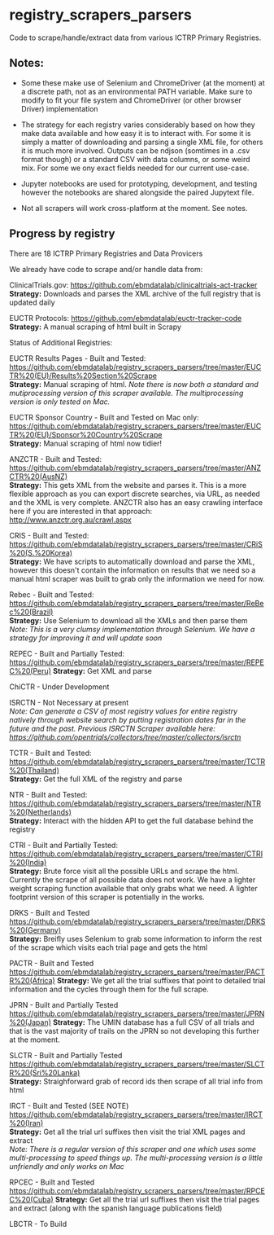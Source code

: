 # registry_scrapers_parsers
Code to scrape/handle/extract data from various ICTRP Primary Registries.

## Notes:

* Some these make use of Selenium and ChromeDriver (at the moment) at a discrete path, not as an environmental PATH variable. Make sure to modify to fit your file system and ChromeDriver (or other browser Driver) implementation

* The strategy for each registry varies considerably based on how they make data available and how easy it is to interact with. For some it is simply a matter of downloading and parsing a single XML file, for others it is much more involved. Outputs can be ndjson (somtimes in a .csv format though) or a standard CSV with data columns, or some weird mix. For some we ony exact fields needed for our current use-case.

* Jupyter notebooks are used for prototyping, development, and testing however the notebooks are shared alongside the paired Jupytext file.

* Not all scrapers will work cross-platform at the moment. See notes.

## Progress by registry

There are 18 ICTRP Primary Registries and Data Provicers

We already have code to scrape and/or handle data from:

ClinicalTrials.gov:
https://github.com/ebmdatalab/clinicaltrials-act-tracker  
**Strategy:** Downloads and parses the XML archive of the full registry that is updated daily

EUCTR Protocols:
https://github.com/ebmdatalab/euctr-tracker-code  
**Strategy:** A manual scraping of html built in Scrapy

Status of Additional Registries:

EUCTR Results Pages - Built and Tested:
https://github.com/ebmdatalab/registry_scrapers_parsers/tree/master/EUCTR%20(EU)/Results%20Section%20Scrape  
**Strategy:** Manual scraping of html. 
*Note there is now both a standard and mutiprocessing version of this scraper available. The multiprocessing version is only tested on Mac.*

EUCTR Sponsor Country - Built and Tested on Mac only: 
https://github.com/ebmdatalab/registry_scrapers_parsers/tree/master/EUCTR%20(EU)/Sponsor%20Country%20Scrape  
**Strategy:** Manual scraping of html now tidier! 

ANZCTR - Built and Tested:
https://github.com/ebmdatalab/registry_scrapers_parsers/tree/master/ANZCTR%20(AusNZ)  
**Strategy:** This gets XML from the website and parses it. This is a more flexible approach as you can export discrete searches, via URL, as needed and the XML is very complete. ANZCTR also has an easy crawling interface here if you are interested in that approach: http://www.anzctr.org.au/crawl.aspx

CRIS - Built and Tested:
https://github.com/ebmdatalab/registry_scrapers_parsers/tree/master/CRiS%20(S.%20Korea)  
**Strategy:** We have scripts to automatically download and parse the XML, however this doesn't contain the information on results that we need so a manual html scraper was built to grab only the information we need for now.

Rebec - Built and Tested:
https://github.com/ebmdatalab/registry_scrapers_parsers/tree/master/ReBec%20(Brazil)  
**Strategy:** Use Selenium to download all the XMLs and then parse them  
*Note: This is a very clumsy implementation through Selenium. We have a strategy for improving it and will update soon*

REPEC - Built and Partially Tested:
https://github.com/ebmdatalab/registry_scrapers_parsers/tree/master/REPEC%20(Peru)
**Strategy:** Get XML and parse

ChiCTR - Under Development

ISRCTN - Not Necessary at present  
*Note: Can generate a CSV of most registry values for entire registry natively through website search by putting registration dates far in the future and the past. Previous ISRCTN Scraper available here: https://github.com/opentrials/collectors/tree/master/collectors/isrctn*

TCTR - Built and Tested:
https://github.com/ebmdatalab/registry_scrapers_parsers/tree/master/TCTR%20(Thailand)  
**Strategy:** Get the full XML of the registry and parse

NTR - Built and Tested:
https://github.com/ebmdatalab/registry_scrapers_parsers/tree/master/NTR%20(Netherlands)  
**Strategy:** Interact with the hidden API to get the full database behind the registry

CTRI - Built and Partially Tested:
https://github.com/ebmdatalab/registry_scrapers_parsers/tree/master/CTRI%20(India)  
**Strategy:** Brute force visit all the possible URLs and scrape the html. Currently the scrape of all possible data does not work. We have a lighter weight scraping function available that only grabs what we need. A lighter footprint version of this scraper is potentially in the works.

DRKS - Built and Tested
https://github.com/ebmdatalab/registry_scrapers_parsers/tree/master/DRKS%20(Germany)  
**Strategy:** Breifly uses Selenium to grab some information to inform the rest of the scrape which visits each trial page and gets the html

PACTR - Built and Tested
https://github.com/ebmdatalab/registry_scrapers_parsers/tree/master/PACTR%20(Africa)
**Strategy:** We get all the trial suffixes that point to detailed trial information and the cycles through them for the full scrape. 

JPRN - Built and Partially Tested
https://github.com/ebmdatalab/registry_scrapers_parsers/tree/master/JPRN%20(Japan)
**Strategy:** The UMIN database has a full CSV of all trials and that is the vast majority of trails on the JPRN so not developing this further at the moment. 

SLCTR - Built and Partially Tested
https://github.com/ebmdatalab/registry_scrapers_parsers/tree/master/SLCTR%20(Sri%20Lanka)  
**Strategy:** Straighforward grab of record ids then scrape of all trial info from html

IRCT - Built and Tested (SEE NOTE)
https://github.com/ebmdatalab/registry_scrapers_parsers/tree/master/IRCT%20(Iran)  
**Strategy:** Get all the trial url suffixes then visit the trial XML pages and extract  
*Note: There is a regular version of this scraper and one which uses some multi-processing to speed things up. The multi-processing version is a little unfriendly and only works on Mac*

RPCEC - Built and Tested
https://github.com/ebmdatalab/registry_scrapers_parsers/tree/master/RPCEC%20(Cuba)
**Strategy:** Get all the trial url suffixes then visit the trial pages and extract (along with the spanish language publications field)

LBCTR - To Build




